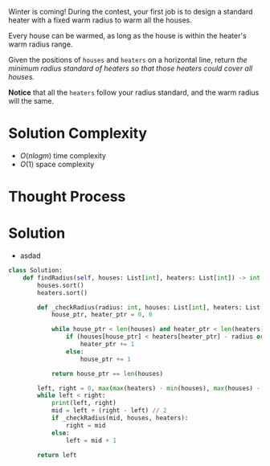 Winter is coming! During the contest, your first job is to design a standard heater with a fixed warm radius to warm all the houses.

Every house can be warmed, as long as the house is within the heater's warm radius range. 

Given the positions of `houses` and `heaters` on a horizontal line, return _the minimum radius standard of heaters so that those heaters could cover all houses._

**Notice** that all the `heaters` follow your radius standard, and the warm radius will the same.
# Solution Complexity
- $O(nlogm)$ time complexity
- $O(1)$ space complexity
# Thought Process
# Solution
- asdad
```Python
class Solution:
	def findRadius(self, houses: List[int], heaters: List[int]) -> int:
		houses.sort()
		heaters.sort()

		def _checkRadius(radius: int, houses: List[int], heaters: List[int]) -> bool:
			house_ptr, heater_ptr = 0, 0

			while house_ptr < len(houses) and heater_ptr < len(heaters):
				if (houses[house_ptr] < heaters[heater_ptr] - radius or houses[house_ptr] > heaters[heater_ptr] + radius):
					heater_ptr += 1
				else:
					house_ptr += 1

			return house_ptr == len(houses)

		left, right = 0, max(max(heaters) - min(houses), max(houses) - min(heaters))
		while left < right:
			print(left, right)
			mid = left + (right - left) // 2
			if _checkRadius(mid, houses, heaters):
				right = mid
			else:
				left = mid + 1

		return left
```